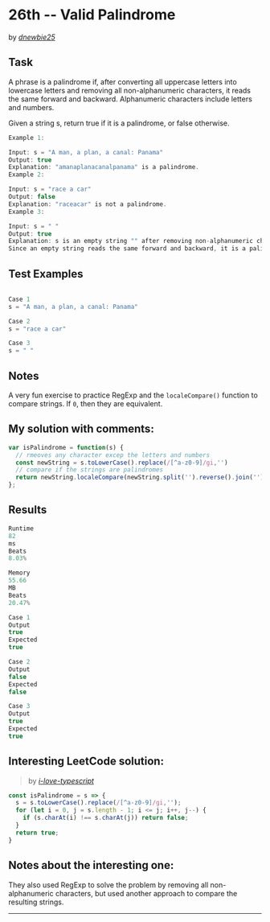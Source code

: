 # 26th -- Valid Palindrome





by *[dnewbie25](https://leetcode.com/u/dnewbie25/)*


## Task

A phrase is a palindrome if, after converting all uppercase letters into lowercase letters and removing all non-alphanumeric characters, it reads the same forward and backward. Alphanumeric characters include letters and numbers.

Given a string s, return true if it is a palindrome, or false otherwise.
```js
Example 1:

Input: s = "A man, a plan, a canal: Panama"
Output: true
Explanation: "amanaplanacanalpanama" is a palindrome.
Example 2:

Input: s = "race a car"
Output: false
Explanation: "raceacar" is not a palindrome.
Example 3:

Input: s = " "
Output: true
Explanation: s is an empty string "" after removing non-alphanumeric characters.
Since an empty string reads the same forward and backward, it is a palindrome.
```


## Test Examples

```js

Case 1
s = "A man, a plan, a canal: Panama"

Case 2
s = "race a car"

Case 3
s = " "
```


## Notes

A very fun exercise to practice RegExp and the `localeCompare()` function to compare strings. If `0`, then they are equivalent.

## My solution with comments:

```js
var isPalindrome = function(s) {
  // rmeoves any character excep the letters and numbers
  const newString = s.toLowerCase().replace(/[^a-z0-9]/gi,'')
  // compare if the strings are palindromes
  return newString.localeCompare(newString.split('').reverse().join('')) === 0
};

```


## Results

```js
Runtime
82
ms
Beats
8.03%

Memory
55.66
MB
Beats
20.47%

Case 1
Output
true
Expected
true

Case 2
Output
false
Expected
false

Case 3
Output
true
Expected
true
```

## Interesting LeetCode solution:
> by *[i-love-typescript](https://leetcode.com/problems/valid-palindrome/solutions/554098/simple-javascript-soluton)*

```js
const isPalindrome = s => {
  s = s.toLowerCase().replace(/[^a-z0-9]/gi,'');
  for (let i = 0, j = s.length - 1; i <= j; i++, j--) {
    if (s.charAt(i) !== s.charAt(j)) return false;
  }
  return true;
}
```

## Notes about the interesting one:

They also used RegExp to solve the problem by removing all non-alphanumeric characters, but used another approach to compare the resulting strings.

---